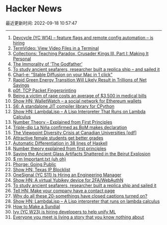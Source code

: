 # Hacker News

最近更新时间: 2022-09-18 10:57:47

--- 
1. [Devcycle (YC W14) – feature flags and remote config automation – is hiring](https://devcycle.com/company/careers) 
2. [TermVideo: View Video Files in a Terminal](https://pypi.org/project/termvideo/) 
3. [Collections: Teaching Paradox, Crusader Kings III, Part I: Making It Personal](https://acoup.blog/2022/09/16/collections-teaching-paradox-crusader-kings-iii-part-i-making-it-personal/) 
4. [The Immorality of ‘The Godfather’](https://compactmag.com/article/the-immorality-of-the-godfather) 
5. [To study ancient seafarers, researcher built a replica ship – and sailed it](https://www.washingtonpost.com/history/2022/09/17/seafarers-mediterranean-wind-david-gal/) 
6. [Charl-e: “Stable Diffusion on your Mac in 1 click”](https://www.charl-e.com/) 
7. [Rapid Green Energy Transition Will Likely Result in Trillions of Net Savings](https://www.cell.com/joule/fulltext/S2542-4351(22)00410-X) 
8. [p0f: TCP Packet Fingerprinting](https://lcamtuf.coredump.cx/p0f3/) 
9. [Being a victim of rape costs an average of $3,500 in medical bills](https://arstechnica.com/science/2022/09/being-a-victim-of-rape-costs-an-average-of-3500-in-medical-bills-study-finds/) 
10. [Show HN: WalletWatch – a social network for Ethereum wallets](https://walletwatch-frontend.vercel.app/) 
11. [S6: A standalone JIT compiler library for CPython](https://github.com/deepmind/s6) 
12. [Show HN: LambdaLisp – A Lisp Interpreter That Runs on Lambda Calculus](https://woodrush.github.io/blog/lambdalisp.html) 
13. [Number Theory – Explained from First Principles](https://explained-from-first-principles.com/number-theory/) 
14. [Triple-dip La Niña confirmed as BoM makes declaration](https://www.scimex.org/newsfeed/expert-reaction-triple-dip-la-nina-confirmed-as-bom-makes-declaration) 
15. [The Viewpoint Diversity Crisis at Canadian Universities [pdf]](https://macdonaldlaurier.ca/wp-content/uploads/2022/09/20220829_University_censorship_Dummit_Patterson_PAPER_FWeb.pdf) 
16. [Attractive female students get better grades](https://www.sciencedirect.com/science/article/pii/S016517652200283X) 
17. [Automatic Differentiation in 38 lines of Haskell](https://gist.github.com/ttesmer/948df432cf46ec6db8c1e83ab59b1b21) 
18. [Number theory explained from first principles](https://explained-from-first-principles.com/number-theory/) 
19. [Saving the Ancient Glass Artifacts Shattered in the Beirut Explosion](https://www.atlasobscura.com/articles/beirut-explosion-glass-artifact-restoration) 
20. [$ rm Important.txt (uh oh)](https://xenodium.com/rm-important-txt-oh-sht/) 
21. [Phorge: Going Public](https://we.phorge.it/phame/post/view/1/going_public/) 
22. [Show HN: Texas IP Blocklist](https://shitlist.hotgarba.ge/) 
23. [OneSignal (YC S11) Is Hiring an Engineering Manager](https://onesignal.com/careers/bcfcfd08-229a-4209-a44b-ce11befe5ecf) 
24. [Show HN: A virtual Yubikey device for 2FA/WebAuthN](https://github.com/bulwarkid/virtual-fido) 
25. [To study ancient seafarers, researcher built a replica ship and sailed it](https://www.washingtonpost.com/history/2022/09/17/seafarers-mediterranean-wind-david-gal/) 
26. [Tell HN: Make your company have a contact page](https://news.ycombinator.com/item?id=32882337) 
27. [Why do all these 20-somethings have closed captions turned on?](https://www.wsj.com/articles/why-do-all-these-20-somethings-have-closed-captions-turned-on-11663386473) 
28. [Show HN: LambdaLisp – A Lisp interpreter that runs on lambda calculus](https://woodrush.github.io/blog/lambdalisp.html) 
29. [How to Make a Sundial](https://www.sundialzone.com/en/sundial) 
30. [Ivy (YC W23) is hiring developers to help unify ML](https://www.ycombinator.com/companies/ivy/jobs) 
31. [Everyone you meet is living a story that you know nothing about](https://joylere.substack.com/p/unabridged) 
